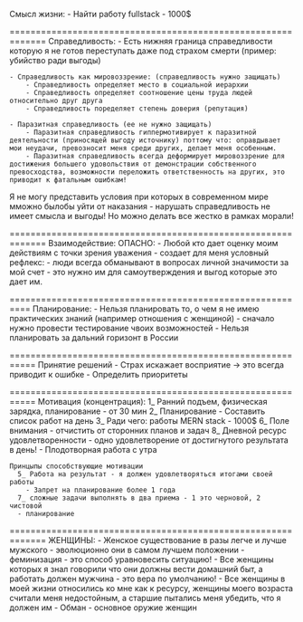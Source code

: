 Смысл жизни: 
    - Найти работу fullstack - 1000$

=============================================================
Справедливость:
    - Есть нижняя граница справедливости которую я не готов переступать даже под страхом смерти (пример: убийство ради выгоды)

    - Справедливость как мировоззрение: (справедливость нужно защищать)
        - Справедливость определяет место в социальной иерархии
        - Справедливость определяет соотношение цены труда людей относительно друг друга 
        - Справедливость поределяет степень доверия (репутация)

    - Паразитная справедливость (ее не нужно защищать)
        - Паразитная справедливость гиппермотивирует к паразитной деятельности (приносящей выгоду источнику) поттому что: оправдывает мои неудачи, превозносит меня среди других, делает меня особенным.
        - Паразитная справедливость всегда деформирует мировоззрение для достижения большего удовольствия от демонстрации собственного превосходства, возможности переложить ответственность на других, это приводит к фатальным ошибкам!

Я не могу представить условия при которых в современном мире мможно былобы уйти от наказания - нарушать справедливость не имеет смысла и выгоды!
Но можно делать все жестко в рамках морали!

=============================================================
Взаимодействие:
    ОПАСНО:
        - Любой кто дает оценку моим действиям с точки зрения уважения - создает для меня условный рефлекс:
        - люди всегда обманывают в вопросах личной значимости за мой счет - это нужно им для самоутверждения и выгод которые это дает им.


==========================================================
Планирование:
    - Нельзя планировать то, о чем я не имею практических знаний (например отношения с женщиной)
        - сначало нужно провести тестирование чвоих возможностей
    - Нельзя планировать за дальний горизонт в России


===========================================================
Принятие решений
    - Страх искажает восприятие -> это  всегда приводит к ошибке
    - Определить приоритеты


===========================================================
Мотивация (концентрация):
      1_ Ранний подъем, физическая зарядка, планирование - от 30 мин
      2_ Планирование - Составить список работ на день 
      3_ Ради чего: работы MERN stack - 1000$
      6_ Поле внимания - отчистить от сторонних планов и задач
      8_ Дневной ресурс удовлетворенности - одно удовлетворение от достигнутого результата в день!
        - Плодотворная работа с утра
    
    Принцыпы способствующие мотивации
      5_ Работа на результат - я должен удовлетворяться итогами своей работы
        - Запрет на планирование более 1 года
      7_ сложные задачи выполнять в два приема - 1 это черновой, 2 чистовой
      - планирование



=============================================================
ЖЕНЩИНЫ:
    - Женское существование в разы легче и лучше мужского - эволюционно они в самом лучшем положении - феминизация - это способ уравновесить ситуацию!
        - Все женщины которых я знал говорили что они должны вести домашний быт, а работать должен мужчина - это вера по умолчанию!
        - Все женщины в моей жизни относились ко мне как к ресурсу, женщины моего возраста считали меня недостойным, а старшие пытались меня убедить, что я должен им
    - Обман - основное оружие женщин